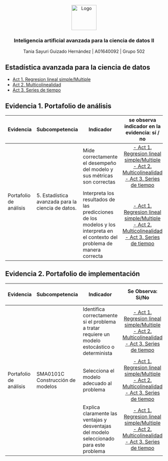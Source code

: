<div id="top"></div>

<br />

<div align="center">
  <a href="https://github.com/sayuriGui/inteligencia-artificial.git">
    <img src="https://upload.wikimedia.org/wikipedia/commons/4/47/Logo_del_ITESM.svg" alt="Logo" width="80" height="80">
  </a>
<h3 align="center">Inteligencia artificial avanzada para la ciencia de datos II</h3>
  <p align="center">
        Tania Sayuri Guizado Hernández | A01640092 | Grupo 502
</div>

## Estadística avanzada para la ciencia de datos
- [Act 1. Regresion lineal simple/Multiple ](https://github.com/sayuriGui/TC3007C.502/tree/main/Estad%C3%ADstica%20avanzada%20para%20la%20ciencia%20de%20datos/Act%201.%20Regresion%20lineal%20simpleMultiple)
- [Act 2. Multicolinealidad  ](https://github.com/sayuriGui/TC3007C.502/tree/main/Estad%C3%ADstica%20avanzada%20para%20la%20ciencia%20de%20datos/Act%202.%20Multicolinealidad) 
- [Act 3. Series de tiempo](https://github.com/sayuriGui/TC3007C.502/tree/main/Estad%C3%ADstica%20avanzada%20para%20la%20ciencia%20de%20datos/Act%203.%20Series%20de%20tiempo) 


## Evidencia 1. Portafolio de análisis
<table>
    <thead>
        <tr>
            <th>Evidencia</th>
            <th>Subcompetencia</th>
            <th>Indicador</th>
            <th>se observa indicador en la evidencia: sí / no</th>
            <th>Módulo Responsable de evaluar el rubro</th>
        </tr>
    </thead>
    <tbody>
        <!-- Portafolio de análisis -->
        <tr>
            <td rowspan="2">Portafolio de análisis</td>
            <td rowspan="2">5. Estadística avanzada para la ciencia de datos.</td>
            <td>Mide correctamente el desempeño del modelo y sus métricas son correctas</td>
            <td align="center">
                <a href="https://github.com/sayuriGui/TC3007C.502/tree/main/Estad%C3%ADstica%20avanzada%20para%20la%20ciencia%20de%20datos/Act%201.%20Regresion%20lineal%20simpleMultiple">- Act 1. Regresion lineal simple/Multiple</a> <br>
                <a href="https://github.com/sayuriGui/TC3007C.502/tree/main/Estad%C3%ADstica%20avanzada%20para%20la%20ciencia%20de%20datos/Act%202.%20Multicolinealidad">- Act 2. Multicolinealidad</a> <br>
                <a href="https://github.com/sayuriGui/TC3007C.502/tree/main/Estad%C3%ADstica%20avanzada%20para%20la%20ciencia%20de%20datos/Act%203.%20Series%20de%20tiempo">- Act 3. Series de tiempo</a>
            </td> 
            <td rowspan="2">5. Estadística avanzada para la ciencia de datos.</td>
        </tr>
        <tr>
            <td>Interpreta los resultados de las predicciones de los modelos y los interpreta en el contexto del problema de manera correcta</td>
            <td align="center">
                <a href="https://github.com/sayuriGui/TC3007C.502/tree/main/Estad%C3%ADstica%20avanzada%20para%20la%20ciencia%20de%20datos/Act%201.%20Regresion%20lineal%20simpleMultiple">- Act 1. Regresion lineal simple/Multiple</a> <br>
                <a href="https://github.com/sayuriGui/TC3007C.502/tree/main/Estad%C3%ADstica%20avanzada%20para%20la%20ciencia%20de%20datos/Act%202.%20Multicolinealidad">- Act 2. Multicolinealidad</a> <br>
                <a href="https://github.com/sayuriGui/TC3007C.502/tree/main/Estad%C3%ADstica%20avanzada%20para%20la%20ciencia%20de%20datos/Act%203.%20Series%20de%20tiempo">- Act 3. Series de tiempo</a>
            </td> 
        </tr>
    </tbody>
</table>



## Evidencia 2. Portafolio de implementación
<table>
    <thead>
        <tr>
            <th>Evidencia</th>
            <th>Subcompetencia</th>
            <th>Indicador</th>
            <th>Se Observa: Si/No</th>
            <th>Módulo donde se evalúa</th>
        </tr>
    </thead>
    <tbody>
        <!-- Portafolio de análisis -->
        <tr>
            <td rowspan="3">Portafolio de análisis</td>
            <td rowspan="3">SMA0101C Construcción de modelos</td>
            <td>Identifica correctamente si el problema a tratar requiere un modelo estocástico o determinista</td>
            <td align="center">
              <a href="https://github.com/sayuriGui/TC3007C.502/tree/main/Estad%C3%ADstica%20avanzada%20para%20la%20ciencia%20de%20datos/Act%201.%20Regresion%20lineal%20simpleMultiple">- Act 1. Regresion lineal simple/Multiple</a> <br>
              <a href="https://github.com/sayuriGui/TC3007C.502/tree/main/Estad%C3%ADstica%20avanzada%20para%20la%20ciencia%20de%20datos/Act%202.%20Multicolinealidad">- Act 2. Multicolinealidad</a> <br>
              <a href="https://github.com/sayuriGui/TC3007C.502/tree/main/Estad%C3%ADstica%20avanzada%20para%20la%20ciencia%20de%20datos/Act%203.%20Series%20de%20tiempo">- Act 3. Series de tiempo</a>
            </td> 
            <td rowspan="3">5. Estadística avanzada para la ciencia de datos</td>
        </tr>
        <tr>
            <td>Selecciona el modelo adecuado al problema</td>
            <td align="center">
              <a href="https://github.com/sayuriGui/TC3007C.502/tree/main/Estad%C3%ADstica%20avanzada%20para%20la%20ciencia%20de%20datos/Act%201.%20Regresion%20lineal%20simpleMultiple">- Act 1. Regresion lineal simple/Multiple</a> <br>
              <a href="https://github.com/sayuriGui/TC3007C.502/tree/main/Estad%C3%ADstica%20avanzada%20para%20la%20ciencia%20de%20datos/Act%202.%20Multicolinealidad">- Act 2. Multicolinealidad</a> <br>
              <a href="https://github.com/sayuriGui/TC3007C.502/tree/main/Estad%C3%ADstica%20avanzada%20para%20la%20ciencia%20de%20datos/Act%203.%20Series%20de%20tiempo">- Act 3. Series de tiempo</a>
            </td> 
        </tr>
        <tr>
            <td>Explica claramente las ventajas y desventajas del modelo seleccionado para este problema</td>
            <td align="center">
              <a href="https://github.com/sayuriGui/TC3007C.502/tree/main/Estad%C3%ADstica%20avanzada%20para%20la%20ciencia%20de%20datos/Act%201.%20Regresion%20lineal%20simpleMultiple">- Act 1. Regresion lineal simple/Multiple</a> <br>
              <a href="https://github.com/sayuriGui/TC3007C.502/tree/main/Estad%C3%ADstica%20avanzada%20para%20la%20ciencia%20de%20datos/Act%202.%20Multicolinealidad">- Act 2. Multicolinealidad</a> <br>
              <a href="https://github.com/sayuriGui/TC3007C.502/tree/main/Estad%C3%ADstica%20avanzada%20para%20la%20ciencia%20de%20datos/Act%203.%20Series%20de%20tiempo">- Act 3. Series de tiempo</a>
            </td> 
        </tr>
    </tbody>
</table>
